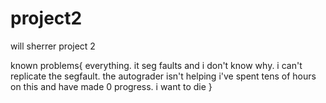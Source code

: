 # project2

will sherrer project 2

known problems{
    everything. it seg faults and i don't know why. i can't replicate the segfault. the autograder isn't helping
    i've spent tens of hours on this and have made 0 progress. i want to die
}